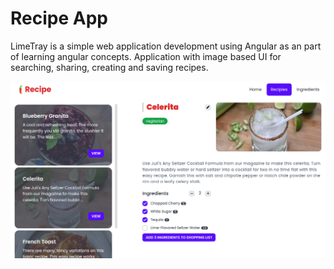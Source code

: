 # Recipe App

LimeTray is a simple web application development using Angular as an part of learning angular concepts. Application with image based UI for searching, sharing, creating and saving
recipes.

<img src="repo_assets/HomePage.png" width="600px" />
